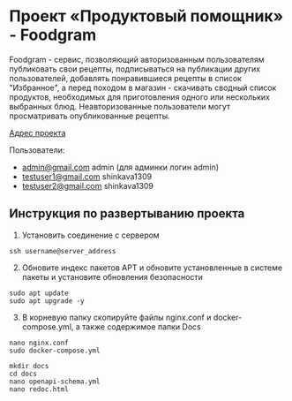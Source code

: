 # Проект «Продуктовый помощник» - Foodgram

Foodgram - cервис, позволяющий авторизованным пользователям публиковать свои рецепты, подписываться на публикации других пользователей, добавлять понравившиеся рецепты в список "Избранное", а перед походом в магазин - скачивать сводный список продуктов, необходимых для приготовления одного или нескольких выбранных блюд. Неавторизованные пользователи могут просматривать опубликованные рецепты.

[Адрес проекта](http://62.84.120.235/)

Пользователи:
- admin@gmail.com admin (для админки логин admin)
- testuser1@gmail.com shinkava1309
- testuser2@gmail.com shinkava1309

## Инструкция по развертыванию проекта

1. Установить соединение с сервером
```
ssh username@server_address
```
2. Обновите индекс пакетов APT и обновите установленные в системе пакеты и установите обновления безопасности
```
sudo apt update
sudo apt upgrade -y
```
3. В корневую папку скопируйте файлы nginx.conf и docker-compose.yml, а также содержимое папки Docs
```
nano nginx.conf 
sudo docker-compose.yml

mkdir docs
cd docs
nano openapi-schema.yml
nano redoc.html
```